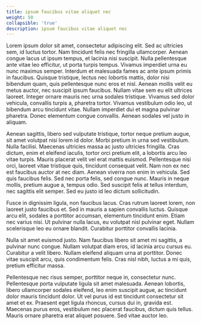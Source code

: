 ```yaml
---
title: ipsum faucibus vitae aliquet nec
weight: 50
collapsible: 'true'
description: ipsum faucibus vitae aliquet nec
---
```


Lorem ipsum dolor sit amet, consectetur adipiscing elit. Sed ac ultricies sem, id luctus tortor. Nam tincidunt felis nec fringilla ullamcorper. Aenean congue lacus ut ipsum tempus, et lacinia nisi suscipit. Nulla pellentesque ante vitae leo efficitur, ut porta turpis tempus. Vivamus imperdiet urna eu nunc maximus semper. Interdum et malesuada fames ac ante ipsum primis in faucibus. Quisque tristique, lectus nec lobortis mattis, dolor nisi bibendum quam, quis pellentesque nunc eros et nisl. Aenean mollis velit eu metus auctor, nec suscipit ipsum faucibus. Nullam vitae sem eu elit ultrices laoreet. Integer ornare mauris nec urna sodales tristique. Vivamus sed dolor vehicula, convallis turpis a, pharetra tortor. Vivamus vestibulum odio leo, ut bibendum arcu tincidunt vitae. Nullam imperdiet dui et magna pulvinar pharetra. Donec elementum congue convallis. Aenean sodales vel justo in aliquam.

Aenean sagittis, libero sed vulputate tristique, tortor neque pretium augue, sit amet volutpat nisi lorem id dolor. Morbi pretium in urna sed vestibulum. Nulla facilisi. Maecenas ultricies massa ac justo ultricies fringilla. Cras dictum, enim et eleifend iaculis, tortor orci pretium elit, a lobortis arcu leo vitae turpis. Mauris placerat velit vel erat mattis euismod. Pellentesque nisi orci, laoreet vitae tristique quis, tincidunt consequat velit. Nam non ex nec est faucibus auctor at nec diam. Aenean viverra non enim in vehicula. Sed quis faucibus felis. Sed nec porta felis, sed congue nunc. Mauris in neque mollis, pretium augue a, tempus odio. Sed suscipit felis at tellus interdum, nec sagittis elit semper. Sed eu justo id leo dictum sollicitudin.

Fusce in dignissim ligula, non faucibus lacus. Cras rutrum laoreet lorem, non laoreet justo faucibus et. Sed in mauris a sapien convallis luctus. Quisque arcu elit, sodales a porttitor accumsan, elementum tincidunt enim. Etiam nec varius nisi. Ut pulvinar nulla lacus, eu volutpat nisl pulvinar eget. Nullam scelerisque leo eu ornare blandit. Curabitur porttitor convallis lacinia.

Nulla sit amet euismod justo. Nam faucibus libero sit amet mi sagittis, a pulvinar nunc congue. Nullam volutpat diam eros, id lacinia arcu cursus eu. Curabitur a velit libero. Nullam eleifend aliquam urna at porttitor. Donec vitae suscipit arcu, quis condimentum felis. Cras nisl nibh, luctus a mi quis, pretium efficitur massa.

Pellentesque nec risus semper, porttitor neque in, consectetur nunc. Pellentesque porta vulputate ligula sit amet malesuada. Aenean lobortis, libero ullamcorper sodales eleifend, leo enim suscipit augue, ac tincidunt dolor mauris tincidunt dolor. Ut vel purus id est tincidunt consectetur sit amet et ex. Praesent eget ligula rhoncus, cursus dui in, gravida est. Maecenas purus eros, vestibulum nec placerat faucibus, dictum quis tellus. Mauris ornare pharetra erat aliquet posuere. Sed vitae auctor leo.

